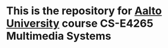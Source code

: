 # This is the repository for [Aalto University](https://www.aalto.fi/fi) course **CS-E4265 Multimedia Systems** 
